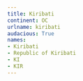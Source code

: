 ```yaml
---
title: Kiribati
continent: OC
urlname: kiribati
audacious: True
names:
- Kiribati
- Republic of Kiribati
- KI
- KIR
---
```

